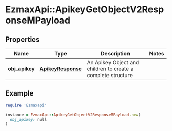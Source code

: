 # EzmaxApi::ApikeyGetObjectV2ResponseMPayload

## Properties

| Name | Type | Description | Notes |
| ---- | ---- | ----------- | ----- |
| **obj_apikey** | [**ApikeyResponse**](ApikeyResponse.md) | An Apikey Object and children to create a complete structure |  |

## Example

```ruby
require 'Ezmaxapi'

instance = EzmaxApi::ApikeyGetObjectV2ResponseMPayload.new(
  obj_apikey: null
)
```

